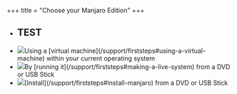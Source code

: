 +++
title = "Choose your Manjaro Edition"
+++ 


<div class="row">
 <ul class="list-group card col-md-12 offset-xl-1 col-xl-10">
 <li class="list-group-item text-center"><h2>TEST</h2></li>
    <li class="list-group-item">
   <img src="/img/try/virtual-machine.svg" class="icon">Using a [virtual machine](/support/firststeps#using-a-virtual-machine) within your current operating system
   </li>
<li class="list-group-item"> 
 <img src="/img/try/live-boot.svg" class="icon">By [running it](/support/firststeps#making-a-live-system) from a DVD or USB Stick
  </li>
 <li class="list-group-item">
  <img src="/img/try/virtual-machine.svg" class="icon">[Install](/support/firststeps#install-manjaro) from a DVD or USB Stick
 </li>
</ul>
</div>
